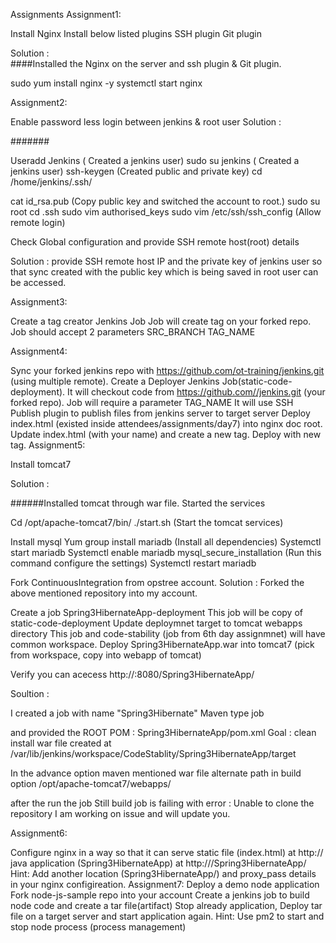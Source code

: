 Assignments
Assignment1:

Install Nginx
Install below listed plugins
SSH plugin
Git plugin

Solution :  
####Installed the Nginx on the server and ssh plugin & Git plugin.

sudo yum install nginx -y
systemctl start nginx




Assignment2:

Enable password less login between jenkins & root user
Solution :

#######

Useradd Jenkins ( Created a jenkins user)
sudo su jenkins    ( Created a jenkins user)
ssh-keygen       (Created public and private key)
cd /home/jenkins/.ssh/

cat id_rsa.pub (Copy public key and switched the account to root.)
sudo su root
cd .ssh
sudo vim authorised_keys
sudo vim /etc/ssh/ssh_config   (Allow remote login)


Check Global configuration and provide SSH remote host(root) details

Solution : 
provide SSH remote host IP and the private key of jenkins user so that sync created with the public key which is being saved in root user can be accessed.


Assignment3:

Create a tag creator Jenkins Job
Job will create tag on your forked repo.
Job should accept 2 parameters
SRC_BRANCH
TAG_NAME

Assignment4:

Sync your forked jenkins repo with https://github.com/ot-training/jenkins.git (using multiple remote).
Create a Deployer Jenkins Job(static-code-deployment).
It will checkout code from https://github.com//jenkins.git (your forked repo).
Job will require a parameter TAG_NAME
It will use SSH Publish plugin to publish files from jenkins server to target server
Deploy index.html (existed inside attendees/assignments/day7) into nginx doc root.
Update index.html (with your name) and create a new tag.
Deploy with new tag.
Assignment5:

Install tomcat7

Solution :

######Installed tomcat through war file.
Started the services

Cd /opt/apache-tomcat7/bin/
./start.sh  (Start the tomcat services)


Install mysql
Yum group install mariadb   (Install all dependencies)
Systemctl start mariadb
Systemctl enable mariadb
mysql_secure_installation (Run this command configure the settings)
Systemctl restart mariadb



Fork ContinuousIntegration from opstree account.
Solution : Forked the above mentioned repository into my account.

Create a job Spring3HibernateApp-deployment
This job will be copy of static-code-deployment
Update deploymnet target to tomcat webapps directory
This job and code-stability (job from 6th day assignmnet) will have common workspace.
Deploy Spring3HibernateApp.war into tomcat7 (pick from workspace, copy into webapp of tomcat)

Verify you can acecess http://:8080/Spring3HibernateApp/

Soultion : 

I created a job with name "Spring3Hibernate" Maven type job

and provided the ROOT POM :  Spring3HibernateApp/pom.xml
Goal : clean install
war file created at /var/lib/jenkins/workspace/CodeStablity/Spring3HibernateApp/target

In the advance option maven mentioned war file alternate path in build option 
/opt/apache-tomcat7/webapps/

after the run the job
Still build job is failing with error : Unable to clone the repository
I am working on issue and will update you.


Assignment6:

Configure nginx in a way so that it can serve
static file (index.html) at http://
java application (Spring3HibernateApp) at http:///Spring3HibernateApp/
Hint: Add another location (Spring3HibernateApp/) and proxy_pass details in your nginx configireation.
Assignment7:
Deploy a demo node application
Fork node-js-sample repo into your account
Create a jenkins job to build node code and create a tar file(artifact)
Stop already application, Deploy tar file on a target server and start application again. Hint: Use pm2 to start and stop node process (process management)

